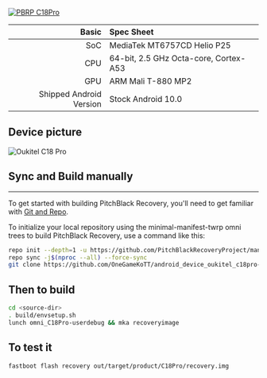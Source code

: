 
[![PBRP C18Pro](https://github.com/OneGameKoTT/android_device_oukitel_c18pro-pbrp/actions/workflows/pbrp-ci.yml/badge.svg?branch=android-10.0)](https://github.com/OneGameKoTT/android_device_oukitel_c18pro-pbrp/actions/workflows/pbrp-ci.yml)

Basic | Spec Sheet
-------:|:-------------------------
SoC | MediaTek MT6757CD Helio P25
CPU | 64-bit, 2.5 GHz Octa-core, Cortex-A53
GPU | ARM Mali T-880 MP2
Shipped Android Version | Stock Android 10.0

## Device picture

![Oukitel C18 Pro](https://www.oukitelmobile.com/wp-content/uploads/2020/06/oukitel-c18-pro-rugged-smartphone-23.jpg "Oukitel C18 Pro")


## Sync and Build manually
---------------

To get started with building PitchBlack Recovery, you'll need to get
familiar with [Git and Repo](https://source.android.com/source/using-repo.html).

To initialize your local repository using the minimal-manifest-twrp omni trees to build PitchBlack Recovery, use a command like this:

```bash
repo init --depth=1 -u https://github.com/PitchBlackRecoveryProject/manifest_pb.git -b android-10.0
repo sync -j$(nproc --all) --force-sync
git clone https://github.com/OneGameKoTT/android_device_oukitel_c18pro-pbrp --depth=1 device/oukitel/c18pro
```

## Then to build
```bash
cd <source-dir>
. build/envsetup.sh
lunch omni_C18Pro-userdebug && mka recoveryimage
```

## To test it
```
fastboot flash recovery out/target/product/C18Pro/recovery.img
```

